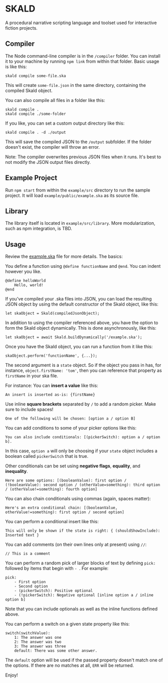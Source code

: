 # SKALD
A procedural narrative scripting language and toolset used for interactive fiction projects.

## Compiler

The Node command-line compiler is in the `/compiler` folder. You can install it to your machine by
running `npm link` from within that folder. Basic usage is like this:

```
skald compile some-file.ska
```

This will create `some-file.json` in the same directory, containing the compiled Skald object.

You can also compile all files in a folder like this:

```
skald compile .
skald compile ./some-folder
```

If you like, you can set a custom output directory like this:

```
skald compile . -d ./output
```

This will save the compiled JSON to the `/output` subfolder. If the folder doesn't exist,
the compiler will throw an error.

Note: The compiler overwrites previous JSON files when it runs. It's best to not modify the
JSON output files directly.

## Example Project

Run `npm start` from within the `example/src` directory to run the sample project. It will load `example/public/example.ska` as its source file.

## Library

The library itself is located in `example/src/library`. More modularization, such as npm integration, is TBD.

## Usage

Review the [example.ska](example/public/example.ska) file for more details. The basics:

You define a function using `@define functionName` and `@end`. You can indent however you like.

```
@define helloWorld
    Hello, world!
@end
```

If you've compiled your .ska files into JSON, you can load the resulting JSON object
by using the default constructor of the Skald object, like this:

```
let skaObject = Skald(compiledJsonObject);
```

In addition to using the compiler referenced above, you have the option to form the Skald object dynamically. This is done asynchronously, like this:

```
let skaObject = await Skald.buildDynamically('/example.ska');
```

Once you have the Skald object, you can run a function from it like this:

```
skaObject.perform('functionName', {...});
```

The second argument is a `state` object. So if the object you pass in has,
for instance, `object.firstName: 'tom'`, then you can reference that property as `firstName` in your ska file.

For instance: You can **insert a value** like this:

```
An insert is inserted as-is: {firstName}
```

Use inline **square brackets** separated by ` / ` to add a random picker. Make sure to include spaces!

```
One of the following will be chosen: [option a / option B]
```

You can add conditions to some of your picker options like this:

```
You can also include conditionals: [(pickerSwitch): option a / option b].
```

In this case, `option a` will only be choosing if your `state` object includes a boolean called `pickerSwitch` that is true.

Other conditionals can be set using **negative flags**, **equality**, and **inequality**.

```
Here are some options: [(booleanValue): first option / (!booleanValue): second option / (otherValue=something): third option / (otherValue!=something): fourth option]
```

You can also chain conditionals using commas (again, spaces matter):

```
Here's an extra conditional chain: [(booleanValue, otherValue!=something): first option / second option]
```

You can perform a conditional insert like this:

```
This will only be shown if the state is right: { (shouldShowInclude): Inserted text }
```

You can add comments (on their own lines only at present) using `//`:

```
// This is a comment
```

You can perform a random pick of larger blocks of text by defining `pick:` followed by items that begin with `- `. For example:

```
pick:
    - First option
    - Second option
    - (pickerSwitch): Positive optional
    - (!pickerSwitch): Negative optional [inline option a / inline option b]
```

Note that you can include optionals as well as the inline functions defined above.

You can perform a switch on a given state property like this:

```
switch(switchValue):
    1: The answer was one
    2: The answer was two
    3: The answer was three
    default: There was some other answer.
```

The `default` option will be used if the passed property doesn't match one of the options. If there are no matches at all, `ERR` will be returned.

Enjoy!